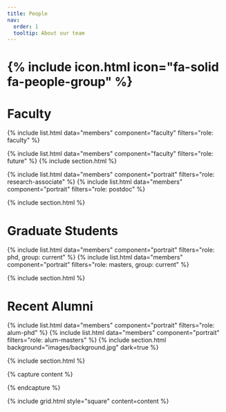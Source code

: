 ```yaml
---
title: People
nav:
  order: 1
  tooltip: About our team
---
```


# {% include icon.html icon="fa-solid fa-people-group" %}


# Faculty 
{% include list.html data="members" component="faculty" filters="role: faculty" %}


{% include list.html data="members" component="faculty" filters="role: future" %}
{% include section.html %}


{% include list.html data="members" component="portrait" filters="role: research-associate" %}
{% include list.html data="members" component="portrait" filters="role: postdoc" %}

{% include section.html %}
# Graduate Students

{% include list.html data="members" component="portrait" filters="role: phd, group: current" %}
{% include list.html data="members" component="portrait" filters="role: masters, group: current" %}


{% include section.html %}
# Recent Alumni
{% include list.html data="members" component="portrait" filters="role: alum-phd" %}
{% include list.html data="members" component="portrait" filters="role: alum-masters" %}
{% include section.html background="images/background.jpg" dark=true %}



{% include section.html %}

{% capture content %}

{% endcapture %}

{% include grid.html style="square" content=content %}

